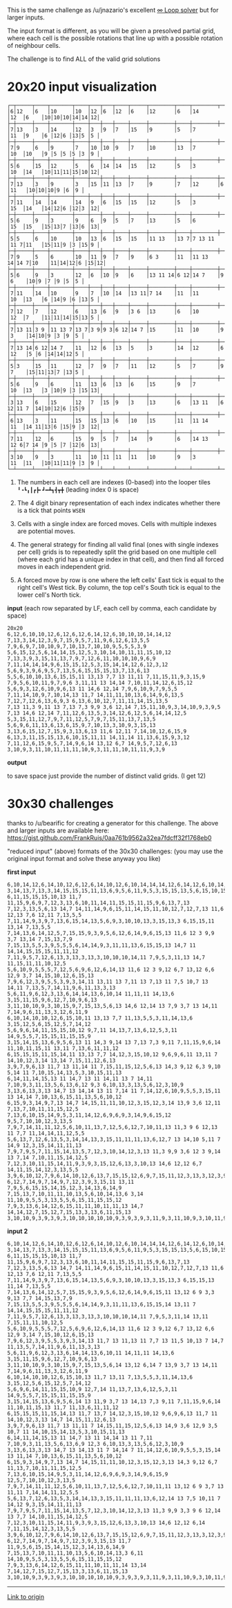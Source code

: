 This is the same challenge as /u/jnazario's excellent [∞ Loop solver](https://www.reddit.com/r/dailyprogrammer/comments/4rug59/20160708_challenge_274_hard_loop_solver/) but for larger inputs.

The input format is different, as you will be given a presolved partial grid, where each cell is the possible rotations that line up with a possible rotation of neighbour cells.

The challenge is to find ALL of the valid grid solutions

# 20x20 input visualization

    ┌─┬─────┬────┬───────┬────┬───┬───┬────┬─────┬────────┬────┬────────┬────┬─────┬──┬──┬──┬──┬──┬──┐
    │6│12   │6   │10     │10  │12 │6  │12  │6    │12      │6   │14      │12  │6    │10│10│10│14│14│12│
    ├─┼─────┼────┼───────┼────┼───┼───┼────┼─────┼────────┼────┼────────┼────┼─────┼──┼──┼──┼──┼──┼──┤
    │7│13   │3   │14     │12  │3  │9  │7   │15   │9       │5   │7       │11  │9    │6 │12│6 │13│5 │5 │
    ├─┼─────┼────┼───────┼────┼───┼───┼────┼─────┼────────┼────┼────────┼────┼─────┼──┼──┼──┼──┼──┼──┤
    │7│9    │6   │9      │7   │10 │10 │9   │7    │10      │13  │7       │10  │10   │9 │5 │5 │5 │3 │9 │
    ├─┼─────┼────┼───────┼────┼───┼───┼────┼─────┼────────┼────┼────────┼────┼─────┼──┼──┼──┼──┼──┼──┤
    │5│6    │15  │12     │5   │6  │14 │14  │15   │12      │5   │3       │10  │14   │10│11│11│15│10│12│
    ├─┼─────┼────┼───────┼────┼───┼───┼────┼─────┼────────┼────┼────────┼────┼─────┼──┼──┼──┼──┼──┼──┤
    │7│13   │3   │9      │3   │15 │11 │13  │7    │9       │7   │12      │6   │11   │10│10│10│9 │6 │9 │
    ├─┼─────┼────┼───────┼────┼───┼───┼────┼─────┼────────┼────┼────────┼────┼─────┼──┼──┼──┼──┼──┼──┤
    │7│11   │14  │14     │14  │9  │6  │15  │15   │12      │5   │3       │15  │14   │14│12│6 │12│3 │12│
    ├─┼─────┼────┼───────┼────┼───┼───┼────┼─────┼────────┼────┼────────┼────┼─────┼──┼──┼──┼──┼──┼──┤
    │5│6    │9   │3      │9   │6  │9  │5   │7    │13      │5   │6       │15  │15   │15│13│7 │13│6 │13│
    ├─┼─────┼────┼───────┼────┼───┼───┼────┼─────┼────────┼────┼────────┼────┼─────┼──┼──┼──┼──┼──┼──┤
    │5│5    │6   │10     │10  │13 │6  │15  │15   │11 13   │13 7│7 13 11 │11 7│11   │15│11│9 │3 │15│9 │
    ├─┼─────┼────┼───────┼────┼───┼───┼────┼─────┼────────┼────┼────────┼────┼─────┼──┼──┼──┼──┼──┼──┤
    │7│9    │5   │6      │10  │11 │9  │7   │9    │6 3     │11  │11 13 14│14 7│10   │11│14│12│6 │15│12│
    ├─┼─────┼────┼───────┼────┼───┼───┼────┼─────┼────────┼────┼────────┼────┼─────┼──┼──┼──┼──┼──┼──┤
    │5│6    │9   │3      │12  │6  │10 │9   │6    │13 11 14│6 12│14 7    │9   │6    │10│9 │7 │9 │5 │5 │
    ├─┼─────┼────┼───────┼────┼───┼───┼────┼─────┼────────┼────┼────────┼────┼─────┼──┼──┼──┼──┼──┼──┤
    │7│11   │14  │10     │9   │7  │10 │14  │13 11│7 14    │11  │11      │10  │13   │6 │14│9 │6 │13│5 │
    ├─┼─────┼────┼───────┼────┼───┼───┼────┼─────┼────────┼────┼────────┼────┼─────┼──┼──┼──┼──┼──┼──┤
    │7│12   │7   │12     │6   │13 │6  │9   │3 6  │13      │6   │10      │12  │7    │11│11│14│15│13│5 │
    ├─┼─────┼────┼───────┼────┼───┼───┼────┼─────┼────────┼────┼────────┼────┼─────┼──┼──┼──┼──┼──┼──┤
    │7│13 11│3 9 │11 13 7│13 7│3 9│9 3│6 12│14 7 │15      │11  │10      │9   │3    │14│10│9 │3 │9 │5 │
    ├─┼─────┼────┼───────┼────┼───┼───┼────┼─────┼────────┼────┼────────┼────┼─────┼──┼──┼──┼──┼──┼──┤
    │7│13 14│6 12│14 7   │11  │12 │6  │13  │5    │3       │14  │12      │6   │12   │5 │6 │14│14│12│5 │
    ├─┼─────┼────┼───────┼────┼───┼───┼────┼─────┼────────┼────┼────────┼────┼─────┼──┼──┼──┼──┼──┼──┤
    │5│3    │15  │11     │12  │7  │9  │7   │11   │12      │5   │7       │9   │7    │15│11│13│7 │13│5 │
    ├─┼─────┼────┼───────┼────┼───┼───┼────┼─────┼────────┼────┼────────┼────┼─────┼──┼──┼──┼──┼──┼──┤
    │5│6    │9   │6      │11  │13 │6  │13  │6    │15      │9   │7       │10  │13   │3 │10│9 │3 │15│13│
    ├─┼─────┼────┼───────┼────┼───┼───┼────┼─────┼────────┼────┼────────┼────┼─────┼──┼──┼──┼──┼──┼──┤
    │3│13   │6   │15     │12  │7  │15 │9   │3    │13      │6   │13 11   │6 12│11 7 │14│10│12│6 │15│9 │
    ├─┼─────┼────┼───────┼────┼───┼───┼────┼─────┼────────┼────┼────────┼────┼─────┼──┼──┼──┼──┼──┼──┤
    │6│13   │3   │11     │15  │15 │13 │6   │10   │15      │11  │11 14   │11  │14 11│13│6 │15│9 │3 │12│
    ├─┼─────┼────┼───────┼────┼───┼───┼────┼─────┼────────┼────┼────────┼────┼─────┼──┼──┼──┼──┼──┼──┤
    │7│11   │12  │6      │15  │9  │5  │7   │14   │9       │6   │14 13   │12 6│7 14 │9 │5 │7 │12│6 │13│
    ├─┼─────┼────┼───────┼────┼───┼───┼────┼─────┼────────┼────┼────────┼────┼─────┼──┼──┼──┼──┼──┼──┤
    │3│10   │9   │3      │11  │10 │11 │11  │11   │10      │9   │3       │11  │11   │10│11│11│9 │3 │9 │
    └─┴─────┴────┴───────┴────┴───┴───┴────┴─────┴────────┴────┴────────┴────┴─────┴──┴──┴──┴──┴──┴──┘

1. The numbers in each cell are indexes (0-based) into the looper tiles `╹╺┗╻┃┏┣╸┛━┻┓┫┳╋` (leading index 0 is space)

2. The 4 digit binary representation of each index indicates whether there is a tick that points `WSEN`

3. Cells with a single index are forced moves.  Cells with multiple indexes are potential moves.

4. The general strategy for finding all valid final (ones with single indexes per cell) grids is to repeatedly split the grid based on one multiple cell (where each grid has a unique index in that cell), and then find all forced moves in each independent grid.

5. A forced move by row is one where the left cells' East tick is equal to the right cell's West tick.  By column, the top cell's South tick is equal to the lower cell's North tick.

**input**  (each row separated by LF, each cell by comma, each candidate by space)

    20x20
    6,12,6,10,10,12,6,12,6,12,6,14,12,6,10,10,10,14,14,12                
    7,13,3,14,12,3,9,7,15,9,5,7,11,9,6,12,6,13,5,5                       
    7,9,6,9,7,10,10,9,7,10,13,7,10,10,9,5,5,5,3,9                        
    5,6,15,12,5,6,14,14,15,12,5,3,10,14,10,11,11,15,10,12                
    7,13,3,9,3,15,11,13,7,9,7,12,6,11,10,10,10,9,6,9                     
    7,11,14,14,14,9,6,15,15,12,5,3,15,14,14,12,6,12,3,12                 
    5,6,9,3,9,6,9,5,7,13,5,6,15,15,15,13,7,13,6,13                       
    5,5,6,10,10,13,6,15,15,11 13,13 7,7 13 11,11 7,11,15,11,9,3,15,9     
    7,9,5,6,10,11,9,7,9,6 3,11,11 13 14,14 7,10,11,14,12,6,15,12         
    5,6,9,3,12,6,10,9,6,13 11 14,6 12,14 7,9,6,10,9,7,9,5,5              
    7,11,14,10,9,7,10,14,13 11,7 14,11,11,10,13,6,14,9,6,13,5            
    7,12,7,12,6,13,6,9,3 6,13,6,10,12,7,11,11,14,15,13,5                 
    7,13 11,3 9,11 13 7,13 7,3 9,9 3,6 12,14 7,15,11,10,9,3,14,10,9,3,9,5
    7,13 14,6 12,14 7,11,12,6,13,5,3,14,12,6,12,5,6,14,14,12,5           
    5,3,15,11,12,7,9,7,11,12,5,7,9,7,15,11,13,7,13,5                     
    5,6,9,6,11,13,6,13,6,15,9,7,10,13,3,10,9,3,15,13                     
    3,13,6,15,12,7,15,9,3,13,6,13 11,6 12,11 7,14,10,12,6,15,9           
    6,13,3,11,15,15,13,6,10,15,11,11 14,11,14 11,13,6,15,9,3,12          
    7,11,12,6,15,9,5,7,14,9,6,14 13,12 6,7 14,9,5,7,12,6,13              
    3,10,9,3,11,10,11,11,11,10,9,3,11,11,10,11,11,9,3,9                  
    

**output**

to save space just provide the number of distinct valid grids.  (I get 12)

# 30x30 challenges

thanks to /u/bearific for creating a generator for this challenge.  The above and larger inputs are available here:    
https://gist.github.com/FrankRuis/0aa761b9562a32ea7fdcff32f1768eb0

"reduced input" (above) formats of the 30x30 challenges:  (you may use the original input format and solve these anyway you like)

**first input**

    6,10,14,12,6,14,10,12,6,12,6,14,10,12,6,10,14,14,14,12,6,14,12,6,10,14,10,12,6,12                          
    3,14,13,7,13,3,14,15,15,15,11,13,6,9,5,6,11,9,5,3,15,15,13,5,6,15,10,15,13,5                               
    6,11,15,15,15,10,13 11,7 11,15,9,6,9,7,12,3,13,6,10,11,14,11,15,15,11,15,9,6,13,7,13                       
    7,12,3,13,5,6,13 14,7 14,11,14,9,6,15,11,14,15,11,10,12,7,12,7,13 11,6 12,13 7,6 12,11 7,13,5,5            
    7,11,14,9,3,9,7,13,6,15,14,13,5,6,9,3,10,10,13,3,15,13,3 6,15,15,11 13,14 7,13,5,5                         
    7,14,13,6,14,12,5,7,15,15,9,3,9,5,6,12,6,14,9,6,15,13 11,6 12 3 9,9 3,7 13,14 7,15,13,7,9                  
    7,15,13,5,5,3,9,5,5,5,6,14,14,9,3,11,11,13,6,15,15,13 14,7 11 14,14,15,15,15,11,11,12                      
    7,11,9,5,7,12,6,13,3,13,3,13,3,10,10,10,14,11 7,9,5,3,11,13 14,7 11,15,11,11,10,12,5                       
    5,6,10,9,5,5,5,7,12,5,6,9,6,12,6,14,13 11,6 12 3 9,12 6,7 13,12 6,6 12,9 3,7 14,15,10,12,6,15,13           
    7,9,6,12,3,9,5,5,3,9,3,14,11 13,11 13 7,11 13 7,13 11 7,5 10,7 13 14,11 7,13,5,7,14,11,9,6,11,13,3,13      
    5,6,11,9,6,12,3,13,6,14,14,13,6,10,14 11,11,11 14,13,6 3,15,11,15,9,6,12,7,10,9,6,13                       
    3,11,10,10,9,3,10,15,9,7,15,13,5,6,13 14,6 12,14 13 7,9 3,7 13 14,11 7,14,9,6,11,13,3,12,6,11,9            
    6,10,14,10,10,12,6,15,10,11 13,13 7,7 11,13,5,5,3,11,14,13,6 3,15,12,5,6,15,12,5,7,14,12                   
    5,6,9,6,14,11,15,15,10,12 9,7,11 14,13,7,13,6,12,5,3,11 14,9,5,5,7,15,15,11,15,15,9                        
    3,15,14,15,13,6,9,5,6,13 11 14,3 9,14 13 7,13 7,3 9,11 7,11,15,9,6,14 11,10,11,15,11 13,11 7,13,6,11,11,12 
    6,15,15,15,11,15,14,11 13,13 7,7 14,12,3,15,10,12 9,6,9,6,11 13,11 7 14,10,12,3,14 13,14 7,15,11,12,6,13   
    3,9,7,9,6,13 11,7 13 11,14 11 7,15,11,15,12,5,6,13 14,3 9,12 6,3 9,10 5,14 11 7,10,15,14,13,5,3,10,15,11,13
    6,14,11,14,15,13 11 14,7 13 11 14,11 13 7 14,11 7,10,9,3,11,13,5,6,13,6,12 9,3 6,10,13,3,13,5,6,12,3,10,9  
    3,13,6,13,3,13 14,7 13 14,14 13 11 7,14 11 7,14,12,6,10,9,5,5,3,15,11 13 14,14 7,10,13,6,15,11,13,5,6,10,12
    6,15,9,3,14,9,7,13 14,7 14,15,11,11,10,12,3,15,12,3,14 13,9 3,6 12,11 7,13,7,10,11,11,15,12,5              
    7,13,6,10,15,14,9,5,3,11,14,12,6,9,6,9,3,14,9,6,15,12 9,5,7,10,10,12,3,13,5                                
    7,9,7,14,11,11,12,5,6,10,11,13,7,12,5,6,12,7,10,11,13 11,3 9 6 12,13 11 7,7 11,14,14,11,12,5,5             
    5,6,13,7,12,6,13,5,3,14,14,13,3,15,11,11,11,13,6,12,7 13 14,10 5,11 7 14,9 12,3,15,14,11,11,13             
    7,9,7,9,5,7,11,15,14,13,5,7,12,3,10,14,12,3,13 11,3 9,9 3,6 12 3 9,14 13 7,14 7,10,11,15,14,12,5           
    7,12,3,10,11,15,14,11,9,3,9,3,15,12,6,13,3,10,13 14,6 12,12 6,7 14,11,15,14,12,3,13,5,5                    
    3,9,6,10,12,7,9,6,14,10,12,6,13,7,15,15,12,6,9,7,15,11,12,3,13,3,12,3,9,5                                  
    6,12,7,14,9,7,14,9,7,12,3,9,3,15,11 13,11 7,9,5,6,15,15,14,15,12,3,14,13,6,14,9                            
    7,15,13,7,10,11,11,10,13,5,6,10,14,13,6 3,14 11,10,9,5,5,3,13,5,5,6,15,11,15,15,12                         
    7,9,3,13,6,14,12,6,15,11,11,10,11,11,13 14,7 14,14,12,7,15,12,7,15,13,3,13,6,11,15,13                      
    3,10,10,9,3,9,3,9,3,10,10,10,10,10,9,3,9,3,9,3,11,9,3,11,10,9,3,10,11,9                                    

**input 2** 

    6,10,14,12,6,14,10,12,6,12,6,14,10,12,6,10,14,14,14,12,6,14,12,6,10,14,10,12,6,12                          
    3,14,13,7,13,3,14,15,15,15,11,13,6,9,5,6,11,9,5,3,15,15,13,5,6,15,10,15,13,5                               
    6,11,15,15,15,10,13 11,7 11,15,9,6,9,7,12,3,13,6,10,11,14,11,15,15,11,15,9,6,13,7,13                       
    7,12,3,13,5,6,13 14,7 14,11,14,9,6,15,11,14,15,11,10,12,7,12,7,13 11,6 12,13 7,6 12,11 7,13,5,5            
    7,11,14,9,3,9,7,13,6,15,14,13,5,6,9,3,10,10,13,3,15,13,3 6,15,15,13 11,14 7,13,5,5                         
    7,14,13,6,14,12,5,7,15,15,9,3,9,5,6,12,6,14,9,6,15,11 13,12 6 9 3,3 9,13 7,7 14,15,13,7,9                  
    7,15,13,5,5,3,9,5,5,5,6,14,14,9,3,11,11,13,6,15,15,14 13,11 7 14,14,15,15,15,11,11,12                      
    7,11,9,5,7,12,6,13,3,13,3,13,3,10,10,10,14,11 7,9,5,3,11,14 13,11 7,15,11,11,10,12,5                       
    5,6,10,9,5,5,5,7,12,5,6,9,6,12,6,14,13 11,6 12 3 9,12 6,7 13,12 6,6 12,9 3,14 7,15,10,12,6,15,13           
    7,9,6,12,3,9,5,5,3,9,3,14,13 11,7 13 11,13 11 7,7 13 11,5 10,13 7 14,7 11,13,5,7,14,11,9,6,11,13,3,13      
    5,6,11,9,6,12,3,13,6,14,14,13,6,10,11 14,11,11 14,13,6 3,15,11,15,9,6,12,7,10,9,6,13                       
    3,11,10,10,9,3,10,15,9,7,15,13,5,6,14 13,12 6,14 7 13,9 3,7 13 14,11 7,14,9,6,11,13,3,12,6,11,9            
    6,10,14,10,10,12,6,15,10,13 11,7 13,11 7,13,5,5,3,11,14,13,6 3,15,12,5,6,15,12,5,7,14,12                   
    5,6,9,6,14,11,15,15,10,9 12,7,14 11,13,7,13,6,12,5,3,11 14,9,5,5,7,15,15,11,15,15,9                        
    3,15,14,15,13,6,9,5,6,14 13 11,9 3,7 13 14,13 7,3 9,11 7,11,15,9,6,14 11,10,11,15,13 11,7 11,13,6,11,11,12 
    6,15,15,15,11,15,14,13 11,7 13,7 14,12,3,15,10,12 9,6,9,6,13 11,7 11 14,10,12,3,13 14,7 14,15,11,12,6,13   
    3,9,7,9,6,13 11,7 13 11,11 7 14,15,11,15,12,5,6,13 14,9 3,6 12,9 3,5 10,7 11 14,10,15,14,13,5,3,10,15,11,13
    6,14,11,14,15,13 11 14,7 13 11 14,14 13 11 7,11 7,10,9,3,11,13,5,6,13,6,9 12,3 6,10,13,3,13,5,6,12,3,10,9  
    3,13,6,13,3,13 14,7 13 14,13 11 7 14,14 7 11,14,12,6,10,9,5,5,3,15,14 13 11,14 7,10,13,6,15,11,13,5,6,10,12
    6,15,9,3,14,9,7,13 14,7 14,15,11,11,10,12,3,15,12,3,13 14,3 9,12 6,7 11,13,7,10,11,11,15,12,5              
    7,13,6,10,15,14,9,5,3,11,14,12,6,9,6,9,3,14,9,6,15,9 12,5,7,10,10,12,3,13,5                                
    7,9,7,14,11,11,12,5,6,10,11,13,7,12,5,6,12,7,10,11,11 13,12 6 9 3,7 13 11,11 7,14,14,11,12,5,5             
    5,6,13,7,12,6,13,5,3,14,14,13,3,15,11,11,11,13,6,12,14 13 7,5 10,11 7 14,12 9,3,15,14,11,11,13             
    7,9,7,9,5,7,11,15,14,13,5,7,12,3,10,14,12,3,13 11,3 9,9 3,3 9 6 12,14 13 7,7 14,10,11,15,14,12,5           
    7,12,3,10,11,15,14,11,9,3,9,3,15,12,6,13,3,10,13 14,6 12,12 6,14 7,11,15,14,12,3,13,5,5                    
    3,9,6,10,12,7,9,6,14,10,12,6,13,7,15,15,12,6,9,7,15,11,12,3,13,3,12,3,9,5                                  
    6,12,7,14,9,7,14,9,7,12,3,9,3,15,13 11,7 11,9,5,6,15,15,14,15,12,3,14,13,6,14,9                            
    7,15,13,7,10,11,11,10,13,5,6,10,14,13,3 6,11 14,10,9,5,5,3,13,5,5,6,15,11,15,15,12                         
    7,9,3,13,6,14,12,6,15,11,11,10,11,11,14 13,14 7,14,12,7,15,12,7,15,13,3,13,6,11,15,13                      
    3,10,10,9,3,9,3,9,3,10,10,10,10,10,9,3,9,3,9,3,11,9,3,11,10,9,3,10,11,9

---

[Link to origin](https://www.reddit.com/r/dailyprogrammer/4u3e96)